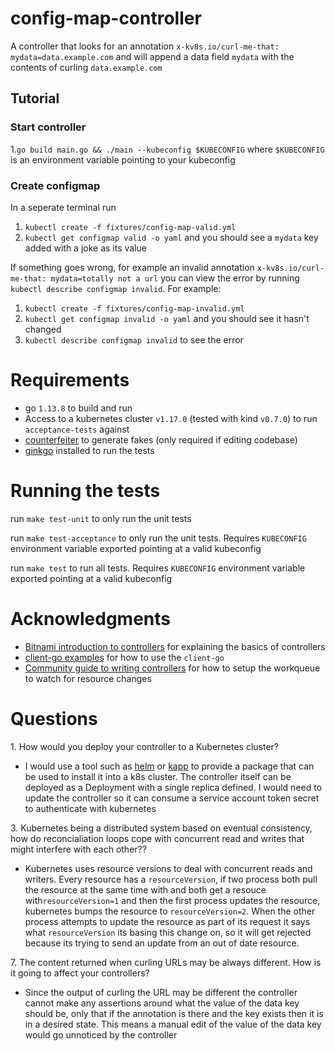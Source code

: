 # config-map-controller

A controller that looks for an annotation `x-kv8s.io/curl-me-that: mydata=data.example.com` and will append a data field `mydata` with the contents of curling `data.example.com`

## Tutorial
### Start controller
1.`go build main.go && ./main --kubeconfig $KUBECONFIG` where `$KUBECONFIG` is an environment variable pointing to your kubeconfig
### Create configmap
In a seperate terminal run
1. `kubectl create -f fixtures/config-map-valid.yml` 
1. `kubectl get configmap valid -o yaml` and you should see a `mydata` key added with a joke as its value

If something goes wrong, for example an invalid annotation `x-kv8s.io/curl-me-that: mydata=totally not a url` you can
view the error by running `kubectl describe configmap invalid`. For example:
1. `kubectl create -f fixtures/config-map-invalid.yml` 
1. `kubectl get configmap invalid -o yaml` and you should see it hasn't changed
1. `kubectl describe configmap invalid` to see the error


# Requirements
- go `1.13.8` to build and run
- Access to a kubernetes cluster `v1.17.0` (tested with kind `v0.7.0`) to run `acceptance-tests` against
- [counterfeiter](https://github.com/maxbrunsfeld/counterfeiter) to generate fakes (only required if editing codebase)
- [ginkgo](https://onsi.github.io/ginkgo/) installed to run the tests

# Running the tests

run `make test-unit` to only run the unit tests

run `make test-acceptance` to only run the unit tests. Requires `KUBECONFIG` environment 
variable exported pointing at a valid kubeconfig

run `make test` to run all tests. Requires `KUBECONFIG` environment 
variable exported pointing at a valid kubeconfig
 
#  

# Acknowledgments
- [Bitnami introduction to controllers](https://engineering.bitnami.com/articles/a-deep-dive-into-kubernetes-controllers.html) for explaining the basics of controllers
- [client-go examples](https://github.com/kubernetes/client-go/blob/master/examples/) for how to use the `client-go`
- [Community guide to writing controllers](https://github.com/kubernetes/community/blob/master/contributors/devel/sig-api-machinery/controllers.md) for how to setup the workqueue to watch for resource changes

# Questions
1\. How would you deploy your controller to a Kubernetes cluster?
  - I would use a tool such as [helm](https://helm.sh) or [kapp](https://get-kapp.io) to provide a package that can be used to install 
    it into a k8s cluster. The controller itself can be deployed as a Deployment with a single replica defined. I would need to update
    the controller so it can consume a service account token secret to authenticate with kubernetes
    
    
3\. Kubernetes being a distributed system based on eventual consistency, how do reconcialiation loops cope with
    concurrent read and writes that might interfere with each other??
  - Kubernetes uses resource versions to deal with concurrent reads and writers. Every resource has a `resourceVersion`, if
    two process both pull the resource at the same time with and both get a resouce with`resourceVersion=1` and then the first 
    process updates the resource, kubernetes bumps the resource to  `resourceVersion=2`. When the other process attempts 
    to update the resource as part of its request it says what `resourceVersion` its basing this change on, so it will get 
    rejected because its trying to send an update from an out of date resource.
    
7\. The content returned when curling URLs may be always different. How is it going to affect your controllers?
  - Since the output of curling the URL may be different the controller cannot make any assertions 
    around what the value of the data key should be, only that if the annotation is there and the key exists
    then it is in a desired state. This means a manual edit of the value of the data key would
    go unnoticed by the controller

